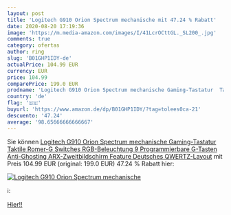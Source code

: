 ```yaml
---
layout: post
title: 'Logitech G910 Orion Spectrum mechanische mit 47.24 % Rabatt'
date: 2020-08-20 17:19:36
image: 'https://m.media-amazon.com/images/I/41LcrOCttGL._SL200_.jpg'
comments: true
category: ofertas
author: ring
slug: 'B01GHP1IDY-de'
actualPrice: 104.99 EUR
currency: EUR
price: 104.99
comparePrice: 199.0 EUR
prodname: 'Logitech G910 Orion Spectrum mechanische Gaming-Tastatur  Taktile Romer-G Switches  RGB-Beleuchtung  9 Programmierbare G-Tasten  Anti-Ghosting  ARX-Zweitbildschirm Feature  Deutsches QWERTZ-Layout'
country: 'de'
flag: '🇩🇪'
buyurl: 'https://www.amazon.de/dp/B01GHP1IDY/?tag=tolees0ca-21'
descuento: '47.24'
average: '98.65666666666667'
---
```


Sie können [Logitech G910 Orion Spectrum mechanische Gaming-Tastatur  Taktile Romer-G Switches  RGB-Beleuchtung  9 Programmierbare G-Tasten  Anti-Ghosting  ARX-Zweitbildschirm Feature  Deutsches QWERTZ-Layout](https://www.amazon.de/dp/B01GHP1IDY/?tag=tolees0ca-21) mit Preis 104.99 EUR (original: 199.0 EUR) 47.24 % Rabatt hier:

[![Logitech G910 Orion Spectrum mechanische](https://m.media-amazon.com/images/I/41LcrOCttGL._SL200_.jpg)](https://www.amazon.de/dp/B01GHP1IDY/?tag=tolees0ca-21)

ℹ️:


[Hier!!](https://www.amazon.de/dp/B01GHP1IDY/?tag=tolees0ca-21)
